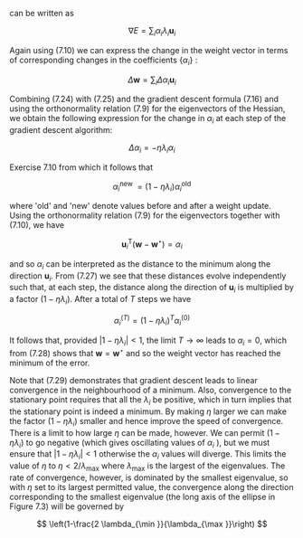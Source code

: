 can be written as

$$
\nabla E=\sum_{i} \alpha_{i} \lambda_{i} \mathbf{u}_{i}
$$

Again using (7.10) we can express the change in the weight vector in terms of corresponding changes in the coefficients $\left\{\alpha_{i}\right\}$ :

$$
\Delta \mathbf{w}=\sum_{i} \Delta \alpha_{i} \mathbf{u}_{i}
$$

Combining (7.24) with (7.25) and the gradient descent formula (7.16) and using the orthonormality relation (7.9) for the eigenvectors of the Hessian, we obtain the following expression for the change in $\alpha_{i}$ at each step of the gradient descent algorithm:

$$
\Delta \alpha_{i}=-\eta \lambda_{i} \alpha_{i}
$$

Exercise 7.10 from which it follows that

$$
\alpha_{i}^{\text {new }}=\left(1-\eta \lambda_{i}\right) \alpha_{i}^{\text {old }}
$$

where 'old' and 'new' denote values before and after a weight update. Using the orthonormality relation (7.9) for the eigenvectors together with (7.10), we have

$$
\mathbf{u}_{i}^{\mathrm{T}}\left(\mathbf{w}-\mathbf{w}^{\star}\right)=\alpha_{i}
$$

and so $\alpha_{i}$ can be interpreted as the distance to the minimum along the direction $\mathbf{u}_{i}$. From (7.27) we see that these distances evolve independently such that, at each step, the distance along the direction of $\mathbf{u}_{i}$ is multiplied by a factor $\left(1-\eta \lambda_{i}\right)$. After a total of $T$ steps we have

$$
\alpha_{i}^{(T)}=\left(1-\eta \lambda_{i}\right)^{T} \alpha_{i}^{(0)}
$$

It follows that, provided $\left|1-\eta \lambda_{i}\right|<1$, the limit $T \rightarrow \infty$ leads to $\alpha_{i}=0$, which from (7.28) shows that $\mathbf{w}=\mathbf{w}^{\star}$ and so the weight vector has reached the minimum of the error.

Note that (7.29) demonstrates that gradient descent leads to linear convergence in the neighbourhood of a minimum. Also, convergence to the stationary point requires that all the $\lambda_{i}$ be positive, which in turn implies that the stationary point is indeed a minimum. By making $\eta$ larger we can make the factor $\left(1-\eta \lambda_{i}\right)$ smaller and hence improve the speed of convergence. There is a limit to how large $\eta$ can be made, however. We can permit $\left(1-\eta \lambda_{i}\right)$ to go negative (which gives oscillating values of $\alpha_{i}$ ), but we must ensure that $\left|1-\eta \lambda_{i}\right|<1$ otherwise the $\alpha_{i}$ values will diverge. This limits the value of $\eta$ to $\eta<2 / \lambda_{\max }$ where $\lambda_{\max }$ is the largest of the eigenvalues. The rate of convergence, however, is dominated by the smallest eigenvalue, so with $\eta$ set to its largest permitted value, the convergence along the direction corresponding to the smallest eigenvalue (the long axis of the ellipse in Figure 7.3) will be governed by

$$
\left(1-\frac{2 \lambda_{\min }}{\lambda_{\max }}\right)
$$